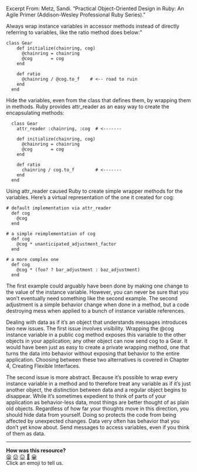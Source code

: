 Excerpt From: Metz, Sandi. “Practical Object-Oriented Design in Ruby: An Agile Primer (Addison-Wesley Professional Ruby Series).”

Always wrap instance variables in accessor methods instead of directly referring to variables, like the ratio method does below:”

```
class Gear
    def initialize(chainring, cog)
      @chainring = chainring
      @cog       = cog
    end
    
    def ratio
      @chainring / @cog.to_f    # <-- road to ruin
    end
  end
```

Hide the variables, even from the class that defines them, by wrapping them in methods. Ruby provides attr_reader as an easy way to create the encapsulating methods:

```
  class Gear
    attr_reader :chainring, :cog  # <-------
    
    def initialize(chainring, cog)
      @chainring = chainring
      @cog       = cog
    end
  
    def ratio
      chainring / cog.to_f        # <-------
    end
  end
```

Using attr_reader caused Ruby to create simple wrapper methods for the variables. Here’s a virtual representation of the one it created for cog:

```
# default implementation via attr_reader
  def cog
    @cog
  end

# a simple reimplementation of cog
  def cog
    @cog * unanticipated_adjustment_factor
  end

# a more complex one
  def cog
    @cog * (foo? ? bar_adjustment : baz_adjustment)
  end
```
The first example could arguably have been done by making one change to the value of the instance variable. However, you can never be sure that you won’t eventually need something like the second example. The second adjustment is a simple behavior change when done in a method, but a code destroying mess when applied to a bunch of instance variable references.

Dealing with data as if it’s an object that understands messages introduces two new issues. The first issue involves visibility. Wrapping the @cog instance variable in a public cog method exposes this variable to the other objects in your application; any other object can now send cog to a Gear. It would have been just as easy to create a private wrapping method, one that turns the data into behavior without exposing that behavior to the entire application. Choosing between these two alternatives is covered in Chapter 4, Creating Flexible Interfaces.

The second issue is more abstract. Because it’s possible to wrap every instance variable in a method and to therefore treat any variable as if it’s just another object, the distinction between data and a regular object begins to disappear. While it’s sometimes expedient to think of parts of your application as behavior-less data, most things are better thought of as plain old objects.
Regardless of how far your thoughts move in this direction, you should hide data from yourself. Doing so protects the code from being affected by unexpected changes. Data very often has behavior that you don’t yet know about. Send messages to access variables, even if you think of them as data.

<!-- BEGIN GENERATED SECTION DO NOT EDIT -->

---

**How was this resource?**  
[😫](https://airtable.com/shrUJ3t7KLMqVRFKR?prefill_Repository=course&prefill_File=pills/wrapping_instance_variables_in_accessor_methods.md&prefill_Sentiment=😫) [😕](https://airtable.com/shrUJ3t7KLMqVRFKR?prefill_Repository=course&prefill_File=pills/wrapping_instance_variables_in_accessor_methods.md&prefill_Sentiment=😕) [😐](https://airtable.com/shrUJ3t7KLMqVRFKR?prefill_Repository=course&prefill_File=pills/wrapping_instance_variables_in_accessor_methods.md&prefill_Sentiment=😐) [🙂](https://airtable.com/shrUJ3t7KLMqVRFKR?prefill_Repository=course&prefill_File=pills/wrapping_instance_variables_in_accessor_methods.md&prefill_Sentiment=🙂) [😀](https://airtable.com/shrUJ3t7KLMqVRFKR?prefill_Repository=course&prefill_File=pills/wrapping_instance_variables_in_accessor_methods.md&prefill_Sentiment=😀)  
Click an emoji to tell us.

<!-- END GENERATED SECTION DO NOT EDIT -->
